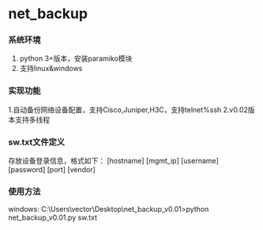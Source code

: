 # net_backup

### 系统环境
1. python 3+版本，安装paramiko模块
2. 支持linux&windows

### 实现功能
1.自动备份网络设备配置，支持Cisco,Juniper,H3C，支持telnet%ssh
2.v0.02版本支持多线程

### sw.txt文件定义
存放设备登录信息，格式如下：
[hostname] [mgmt_ip] [username] [password] [port] [vendor]

### 使用方法
windows:
C:\Users\vector\Desktop\net_backup_v0.01>python net_backup_v0.01.py sw.txt 

